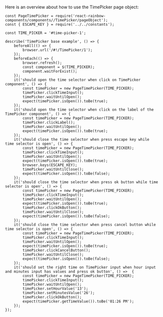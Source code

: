Here is an overview about how to use the TimePicker page object:

    const PageTimePicker = require('react-rainbow-components/components//TimePicker/pageObject');
    const { ESCAPE_KEY } = require('../../constants');

    const TIME_PICKER = '#time-picker-1';

    describe('TimePicker base example', () => {
        beforeAll(() => {
            browser.url('/#!/TimePicker/1');
        });
        beforeEach(() => {
            browser.refresh();
            const component = $(TIME_PICKER);
            component.waitForExist();
        });
        it('should open the time selector when click on TimePicker component', () => {
            const timePicker = new PageTimePicker(TIME_PICKER);
            timePicker.clickTimeInput();
            timePicker.waitUntilOpen();
            expect(timePicker.isOpen()).toBe(true);
        });
        it('should open the time selector when click on the label of the TimePicker component', () => {
            const timePicker = new PageTimePicker(TIME_PICKER);
            timePicker.clickLabel();
            timePicker.waitUntilOpen();
            expect(timePicker.isOpen()).toBe(true);
        });
        it('should close the time selector when press escape key while time selector is open', () => {
            const timePicker = new PageTimePicker(TIME_PICKER);
            timePicker.clickTimeInput();
            timePicker.waitUntilOpen();
            expect(timePicker.isOpen()).toBe(true);
            browser.keys(ESCAPE_KEY);
            timePicker.waitUntilClose();
            expect(timePicker.isOpen()).toBe(false);
        });
        it('should close the time selector when press ok button while time selector is open', () => {
            const timePicker = new PageTimePicker(TIME_PICKER);
            timePicker.clickTimeInput();
            timePicker.waitUntilOpen();
            expect(timePicker.isOpen()).toBe(true);
            timePicker.clickOkButton();
            timePicker.waitUntilClose();
            expect(timePicker.isOpen()).toBe(false);
        });
        it('should close the time selector when press cancel button while time selector is open', () => {
            const timePicker = new PageTimePicker(TIME_PICKER);
            timePicker.clickTimeInput();
            timePicker.waitUntilOpen();
            expect(timePicker.isOpen()).toBe(true);
            timePicker.clickCancelButton();
            timePicker.waitUntilClose();
            expect(timePicker.isOpen()).toBe(false);
        });
        it('should set the right time on TimePicker input when hour input and minutes input has values and press ok button', () =>  {
            const timePicker = new PageTimePicker(TIME_PICKER);
            timePicker.clickTimeInput();
            timePicker.waitUntilOpen();
            timePicker.setHourValue('13');
            timePicker.setMinutesValue('26');
            timePicker.clickOkButton();
            expect(timePicker.getTimeValue()).toBe('01:26 PM');
        });
    });
